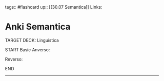 tags:: #flashcard 
up:: [[30.07 Semantica]]
Links: 
# Anki Semantica
TARGET DECK: Linguistica

START
Basic
Anverso: 

Reverso: 

END
___